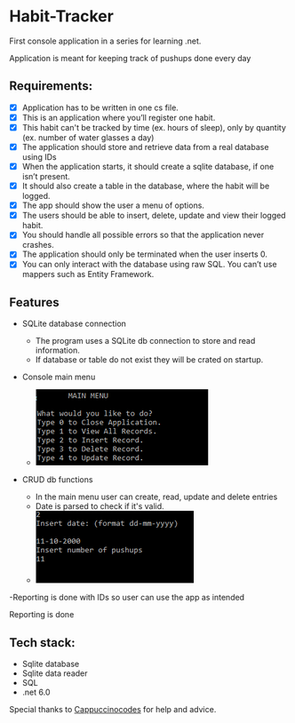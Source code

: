 # Habit-Tracker

First console application in a series for learning .net. 

Application is meant for keeping track of pushups done every day

## Requirements: 
 - [x] Application has to be written in one cs file.
 - [x] This is an application where you’ll register one habit.
 - [x] This habit can't be tracked by time (ex. hours of sleep), only by quantity (ex. number of water glasses a day)
 - [x] The application should store and retrieve data from a real database using IDs
 - [x] When the application starts, it should create a sqlite database, if one isn’t present.
 - [x] It should also create a table in the database, where the habit will be logged.
 - [x] The app should show the user a menu of options.
 - [x] The users should be able to insert, delete, update and view their logged habit.
 - [x] You should handle all possible errors so that the application never crashes.
 - [x] The application should only be terminated when the user inserts 0.
 - [x] You can only interact with the database using raw SQL. You can’t use mappers such as Entity Framework.

## Features
- SQLite database connection
  - The program uses a SQLite db connection to store and read information.
  - If database or table do not exist they will be crated on startup.

- Console main menu
  - ![MainMenu](Images/MainMenu.png)

- CRUD db functions 
  - In the main menu user can create, read, update and delete entries
  - Date is parsed to check if it's valid.
  - ![CRUD](Images/Input.png)

-Reporting is done with IDs so user can use the app as intended

Reporting is done 
## Tech stack:
- Sqlite database 
- Sqlite data reader
- SQL
- .net 6.0

Special thanks to [Cappuccinocodes](https://github.com/cappuccinocodes) for help and advice.
